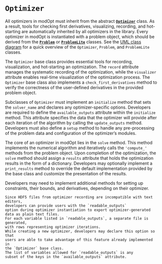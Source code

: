 # `Optimizer`

All optimizers in modOpt must inherit from the abstract [**`Optimizer`**](../api/optimizer.md) class.
As a result, tools for checking first derivatives, visualizing, recording, and hot-starting
are automatically inherited by all optimizers in the library.
Every optimizer in modOpt is instantiated with a problem object, which should be derived
from the [**`Problem`**](../api/problem.md) or [**`ProblemLite`**](../api/problem_lite.md) classes. 
See the [UML class diagram](../developer_docs.md/#uml-class-diagram-for-modopt) for
a quick overview of the `Optimizer`, `Problem`, and `ProblemLite` classes.

The `Optimizer` base class provides essential tools for recording, 
visualization, and hot-starting an optimization.
The `record` attribute manages the systematic recording of the optimization, while the `visualizer`
attribute enables real-time visualization of the optimization process. 
The `Optimizer` base class also implements a `check_first_derivatives` method 
to verify the correctness of the user-defined derivatives in the provided problem object.

Subclasses of `Optimizer` must implement an `initialize` method that sets the `solver_name` and
declares any optimizer-specific options. 
Developers are required to define the `available_outputs` attribute within the `initialize` method. 
This attribute specifies the data that the optimizer will provide after each iteration 
of the algorithm by calling the `update_outputs` method. 
Developers must also define a `setup` method to handle any pre-processing of the problem data and
configuration of the optimizer’s modules.

The core of an optimizer in modOpt lies in the `solve` method. 
This method implements the numerical algorithm and iteratively calls 
the `'compute_'` methods from the problem object.
Upon completion of the optimization, the `solve` method should assign a `results` attribute 
that holds the optimization results in the form of a dictionary. 
Developers may optionally implement a `print_results` method to override 
the default implementation provided by the base class and
customize the presentation of the results.

Developers may need to implement additional methods for setting up constraints, 
their bounds, and derivatives, depending on their optimizer.

```{note}
Since HDF5 files from optimizer recording are incompatible with text editors, 
developers can provide users with the `readable_outputs` 
option during optimizer instantiation to export optimizer-generated
data as plain text files. 
For each variable listed in `readable_outputs`, a separate file is generated,
with rows representing optimizer iterations.
While creating a new optimizer, developers may declare this option so that
users are able to take advantage of this feature already implemented in
the `Optimizer` base class.
The list of variables allowed for `readable_outputs` is any
subset of the keys in the `available_outputs` attribute.
```